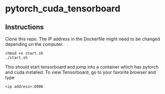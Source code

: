 # pytorch_cuda_tensorboard

## Instructions
Clone this repo. The IP address in the Dockerfile might need to be changed depending on the computer.
```
chmod +x start.sh
./start.sh
```
This should start tensorboard and jump into a container which has pytorch and cuda installed. To view Tensorboard, go to your favorite browser and type
```
<ip address>:6006
```
